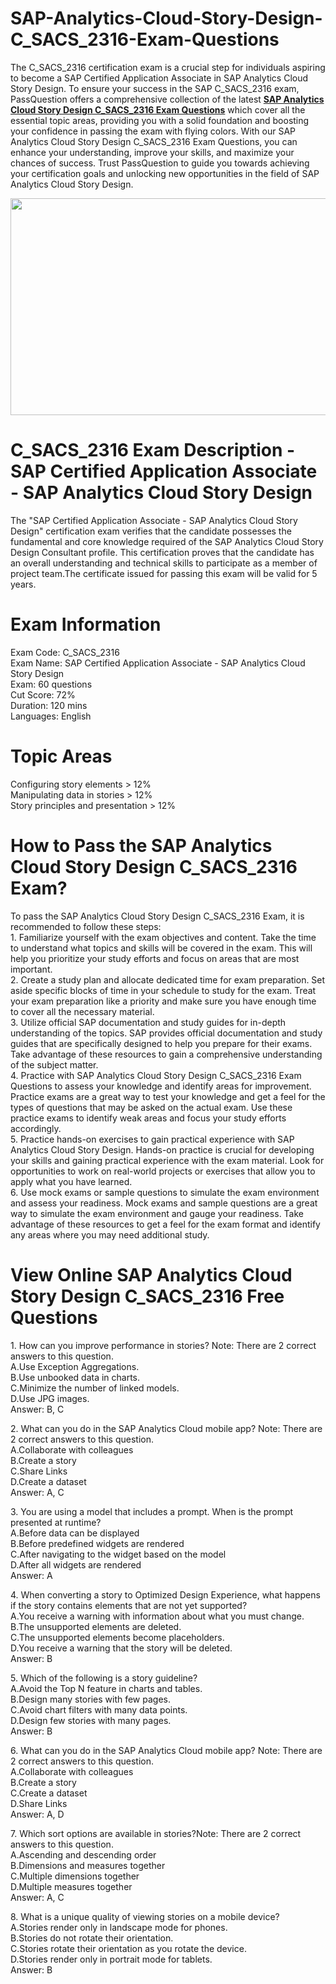 # SAP-Analytics-Cloud-Story-Design-C_SACS_2316-Exam-Questions
<p>The C_SACS_2316 certification exam is a crucial step for individuals aspiring to become a SAP Certified Application Associate in SAP Analytics Cloud Story Design. To ensure your success in the SAP C_SACS_2316 exam, PassQuestion offers a comprehensive collection of the latest <strong><a href="https://www.passquestion.com/c_sacs_2316.html">SAP Analytics Cloud Story Design C_SACS_2316 Exam Questions</a></strong> which cover all the essential topic areas, providing you with a solid foundation and boosting your confidence in passing the exam with flying colors. With our SAP Analytics Cloud Story Design C_SACS_2316 Exam Questions, you can enhance your understanding, improve your skills, and maximize your chances of success. Trust PassQuestion to guide you towards achieving your certification goals and unlocking new opportunities in the field of SAP Analytics Cloud Story Design.</p>

<p><img alt="" src="https://www.passquestion.com/uploads/pqcom/images/20231124/4fae687e789c3df6f3b75014f81f27b6.png" style="height:347px; width:618px" /></p>

<h1>C_SACS_2316 Exam Description - SAP Certified Application Associate - SAP Analytics Cloud Story Design</h1>

<p>The &quot;SAP Certified Application Associate - SAP Analytics Cloud Story Design&quot; certification exam verifies that the candidate possesses the fundamental and core knowledge required of the SAP Analytics Cloud Story Design Consultant profile. This certification proves that the candidate has an overall understanding and technical skills to participate as a member of project team.The certificate issued for passing this exam will be valid for 5 years.</p>

<h1>Exam Information</h1>

<p>Exam Code: C_SACS_2316<br />
Exam Name: SAP Certified Application Associate - SAP Analytics Cloud Story Design<br />
Exam: 60 questions<br />
Cut Score: 72%<br />
Duration: 120 mins<br />
Languages: English</p>

<h1>Topic Areas</h1>

<p>Configuring story elements &gt; 12%<br />
Manipulating data in stories &gt; 12%<br />
Story principles and presentation &gt; 12%</p>

<h1>How to Pass the SAP Analytics Cloud Story Design C_SACS_2316 Exam?</h1>

<p>To pass the SAP Analytics Cloud Story Design C_SACS_2316 Exam, it is recommended to follow these steps:<br />
1. Familiarize yourself with the exam objectives and content. Take the time to understand what topics and skills will be covered in the exam. This will help you prioritize your study efforts and focus on areas that are most important.<br />
2. Create a study plan and allocate dedicated time for exam preparation. Set aside specific blocks of time in your schedule to study for the exam. Treat your exam preparation like a priority and make sure you have enough time to cover all the necessary material.<br />
3. Utilize official SAP documentation and study guides for in-depth understanding of the topics. SAP provides official documentation and study guides that are specifically designed to help you prepare for their exams. Take advantage of these resources to gain a comprehensive understanding of the subject matter.<br />
4. Practice with SAP Analytics Cloud Story Design C_SACS_2316 Exam Questions to assess your knowledge and identify areas for improvement. Practice exams are a great way to test your knowledge and get a feel for the types of questions that may be asked on the actual exam. Use these practice exams to identify weak areas and focus your study efforts accordingly.<br />
5. Practice hands-on exercises to gain practical experience with SAP Analytics Cloud Story Design. Hands-on practice is crucial for developing your skills and gaining practical experience with the exam material. Look for opportunities to work on real-world projects or exercises that allow you to apply what you have learned.<br />
6. Use mock exams or sample questions to simulate the exam environment and assess your readiness. Mock exams and sample questions are a great way to simulate the exam environment and gauge your readiness. Take advantage of these resources to get a feel for the exam format and identify any areas where you may need additional study.</p>

<h1>View Online SAP Analytics Cloud Story Design C_SACS_2316 Free Questions</h1>

<p>1. How can you improve performance in stories? Note: There are 2 correct answers to this question.<br />
A.Use Exception Aggregations.<br />
B.Use unbooked data in charts.<br />
C.Minimize the number of linked models.<br />
D.Use JPG images.<br />
Answer: B, C</p>

<p>2. What can you do in the SAP Analytics Cloud mobile app? Note: There are 2 correct answers to this question.<br />
A.Collaborate with colleagues<br />
B.Create a story<br />
C.Share Links<br />
D.Create a dataset<br />
Answer: A, C</p>

<p>3. You are using a model that includes a prompt. When is the prompt presented at runtime?<br />
A.Before data can be displayed<br />
B.Before predefined widgets are rendered<br />
C.After navigating to the widget based on the model<br />
D.After all widgets are rendered<br />
Answer: A</p>

<p>4. When converting a story to Optimized Design Experience, what happens if the story contains elements that are not yet supported?<br />
A.You receive a warning with information about what you must change.<br />
B.The unsupported elements are deleted.<br />
C.The unsupported elements become placeholders.<br />
D.You receive a warning that the story will be deleted.<br />
Answer: B</p>

<p>5. Which of the following is a story guideline?<br />
A.Avoid the Top N feature in charts and tables.<br />
B.Design many stories with few pages.<br />
C.Avoid chart filters with many data points.<br />
D.Design few stories with many pages.<br />
Answer: B</p>

<p>6. What can you do in the SAP Analytics Cloud mobile app? Note: There are 2 correct answers to this question.<br />
A.Collaborate with colleagues<br />
B.Create a story<br />
C.Create a dataset<br />
D.Share Links<br />
Answer: A, D</p>

<p>7. Which sort options are available in stories?Note: There are 2 correct answers to this question.<br />
A.Ascending and descending order<br />
B.Dimensions and measures together<br />
C.Multiple dimensions together<br />
D.Multiple measures together<br />
Answer: A, C</p>

<p>8. What is a unique quality of viewing stories on a mobile device?<br />
A.Stories render only in landscape mode for phones.<br />
B.Stories do not rotate their orientation.<br />
C.Stories rotate their orientation as you rotate the device.<br />
D.Stories render only in portrait mode for tablets.<br />
Answer: B</p>
